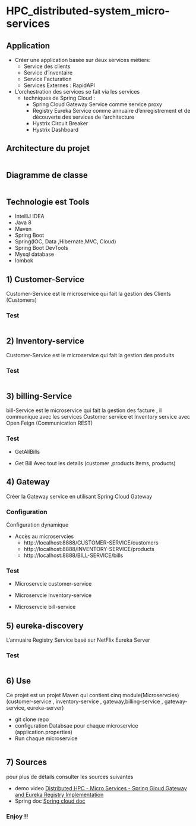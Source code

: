 # HPC_distributed-system_micro-services

## Application
- Créer une application basée sur deux services métiers:
    - Service des clients
    - Service d’inventaire
    - Service Facturation
    - Services Externes : RapidAPI
- L’orchestration des services se fait via les services
    - techniques de Spring Cloud :
        - Spring Cloud Gateway Service comme service proxy
        - Registry Eureka Service comme annuaire d’enregistrement et de découverte des services de  l’architecture
        - Hystrix Circuit Breaker
        - Hystrix Dashboard
## Architecture du projet
 <img src="screen/c1.PNG" alt="">

## Diagramme de classe
 <img src="screen/D_classe.PNG" alt="">

## Technologie est Tools
- IntelliJ IDEA
- Java 8
- Maven
- Spring Boot
- Spring(IOC, Data ,Hibernate,MVC, Cloud)
- Spring Boot DevTools
- Mysql database
- lombok

## 1) Customer-Service
Customer-Service est le microservice qui fait la gestion des Clients (Customers)
### Test
 <img src="screen/Customer1.PNG" alt="">

## 2) Inventory-service
Customer-Service est le microservice qui fait la gestion des produits

### Test
 <img src="screen/products1.PNG" alt="">

## 3) billing-Service
bill-Service est le microservice qui fait la gestion des facture , il communique avec les services Customer service et Inventory service  avec Open Feign (Communication REST)
###  Test
- GetAllBills
  <img src="screen/AllBills.PNG" alt="">

- Get Bill Avec tout les details (customer ,products Items, products)
  <img src="screen/billOne.PNG" alt="">

## 4) Gateway
Créer la Gateway service en utilisant Spring Cloud Gateway
### Configuration
Configuration dynamique
- Accès au microservcies
    - http://localhost:8888/CUSTOMER-SERVICE/customers
    - http://localhost:8888/INVENTORY-SERVICE/products
    - http://localhost:8888/BILL-SERVICE/bills
### Test
- Microservcie customer-service
  <img src="screen/gateway.PNG" alt="">

- Microservcie Inventory-service
  <img src="screen/gateway-produts.PNG" alt="">

- Microservcie bill-service
  <img src="screen/gateway-bills.PNG" alt="">

## 5) eureka-discovery
L’annuaire Registry Service basé sur NetFlix Eureka Server
### Test
 <img src="screen/Eurika.PNG" alt="">

## 6) Use
Ce projet est un projet Maven qui contient cinq module(Microservcies) (customer-service , inventory-service , gateway,billing-service , gateway-service, eureka-server)
- git clone repo
- configuration Databsae pour chaque microservice (application.properties)
- Run chaque microservice

 <img src="screen/structure.PNG" alt="">

## 7) Sources
pour plus de détails consulter les sources suivantes
- demo video  [Distributed HPC - Micro Services - Spring Gloud Gateway and Eureka Registry Implementation ](https://youtu.be/IhNxrE5tlXs)
- Spring doc  [Spring cloud  doc](https://spring.io/projects/spring-cloud)
### Enjoy !!
 

